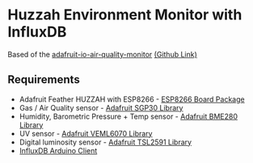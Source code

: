 # Huzzah Environment Monitor with InfluxDB

Based of the [adafruit-io-air-quality-monitor](https://learn.adafruit.com/adafruit-io-air-quality-monitor/) 
[(Github Link)](https://github.com/adafruit/Adafruit_IO_Arduino/blob/master/examples/adafruitio_22_environmental_monitor/adafruitio_22_environmental_monitor.ino)

## Requirements
* Adafruit Feather HUZZAH with ESP8266 - [ESP8266 Board Package](http://arduino.esp8266.com/stable/package_esp8266com_index.json)
* Gas / Air Quality sensor - [Adafruit SGP30 Library](https://github.com/adafruit/Adafruit_SGP30)
* Humidity, Barometric Pressure + Temp sensor - [Adafruit BME280 Library](https://github.com/adafruit/Adafruit_BME280_Library)
* UV sensor - [Adafruit VEML6070 Library](https://github.com/adafruit/Adafruit_VEML6070)
* Digital luminosity sensor - [Adafruit TSL2591 Library](https://github.com/adafruit/Adafruit_TSL2591_Library)
* [InfluxDB Arduino Client ](https://github.com/tobiasschuerg/InfluxDB-Client-for-Arduino)